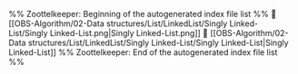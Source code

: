 %% Zoottelkeeper: Beginning of the autogenerated index file list  %%
📄 [[OBS-Algorithm/02-Data structures/List/LinkedList/Singly Linked-List/Singly Linked-List.png|Singly Linked-List.png]]
📄 [[OBS-Algorithm/02-Data structures/List/LinkedList/Singly Linked-List/Singly Linked-List|Singly Linked-List]]
%% Zoottelkeeper: End of the autogenerated index file list  %%
